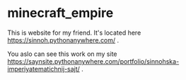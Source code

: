 # minecraft_empire
This is website for my friend.
It's located here https://sinnoh.pythonanywhere.com/ .

You aslo can see this work on my site https://saynsite.pythonanywhere.com/portfolio/sinnohska-imperiyatematichnij-sajt/ .
